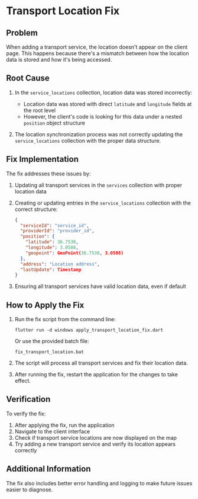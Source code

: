 # Transport Location Fix

## Problem

When adding a transport service, the location doesn't appear on the client page. This happens because there's a mismatch between how the location data is stored and how it's being accessed.

## Root Cause

1. In the `service_locations` collection, location data was stored incorrectly:
   - Location data was stored with direct `latitude` and `longitude` fields at the root level
   - However, the client's code is looking for this data under a nested `position` object structure

2. The location synchronization process was not correctly updating the `service_locations` collection with the proper data structure.

## Fix Implementation

The fix addresses these issues by:

1. Updating all transport services in the `services` collection with proper location data
2. Creating or updating entries in the `service_locations` collection with the correct structure:
   ```json
   {
     "serviceId": "service_id",
     "providerId": "provider_id",
     "position": {
       "latitude": 36.7538,
       "longitude": 3.0588,
       "geopoint": GeoPoint(36.7538, 3.0588)
     },
     "address": "Location address",
     "lastUpdate": Timestamp
   }
   ```

3. Ensuring all transport services have valid location data, even if default

## How to Apply the Fix

1. Run the fix script from the command line:
   ```
   flutter run -d windows apply_transport_location_fix.dart
   ```

   Or use the provided batch file:
   ```
   fix_transport_location.bat
   ```

2. The script will process all transport services and fix their location data.
3. After running the fix, restart the application for the changes to take effect.

## Verification

To verify the fix:
1. After applying the fix, run the application
2. Navigate to the client interface
3. Check if transport service locations are now displayed on the map
4. Try adding a new transport service and verify its location appears correctly

## Additional Information

The fix also includes better error handling and logging to make future issues easier to diagnose.